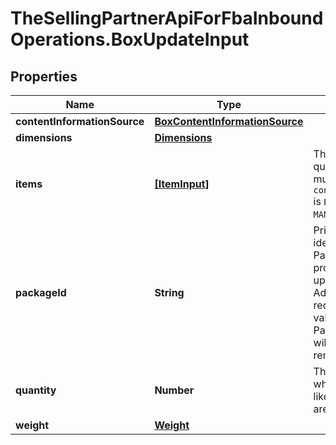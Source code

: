 # TheSellingPartnerApiForFbaInboundOperations.BoxUpdateInput

## Properties
Name | Type | Description | Notes
------------ | ------------- | ------------- | -------------
**contentInformationSource** | [**BoxContentInformationSource**](BoxContentInformationSource.md) |  | 
**dimensions** | [**Dimensions**](Dimensions.md) |  | 
**items** | [**[ItemInput]**](ItemInput.md) | The items and their quantity in the box. This must be empty if the box `contentInformationSource` is `BARCODE_2D` or `MANUAL_PROCESS`. | [optional] 
**packageId** | **String** | Primary key to uniquely identify a Box Package. PackageId must be provided if the intent is to update an existing box. Adding a new box will not require providing this value. Any existing PackageIds not provided will be treated as to-be-removed | [optional] 
**quantity** | **Number** | The number of containers where all other properties like weight or dimensions are identical. | 
**weight** | [**Weight**](Weight.md) |  | 


